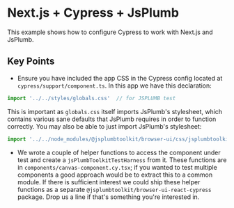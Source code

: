# Next.js + Cypress + JsPlumb

This example shows how to configure Cypress to work with Next.js and JsPlumb.

## Key Points

- Ensure you have included the app CSS in the Cypress config located at `cypress/support/component.ts`. In this app we have this declaration:

```javascript
import '../../styles/globals.css'  // for JSPLUMB test
```

This is important as `globals.css` itself imports JsPlumb's stylesheet, which contains various sane defaults that JsPlumb requires in order to function correctly.  You may also be able to just import JsPlumb's stylesheet:

```javascript
import '../../node_modules/@jsplumbtoolkit/browser-ui/css/jsplumbtoolkit.css'  // for JSPLUMB test
```

- We wrote a couple of helper functions to access the component under test and create a `jsPlumbToolkitTestHarness` from it. These functions are in `components/canvas-component.cy.tsx`; if you wanted to test multiple components a good approach would be to extract this to a common module.  If there is sufficient interest we could ship these helper functions as a separate `@jsplumbtoolkit/browser-ui-react-cypress` package. Drop us a line if that's something you're interested in.

